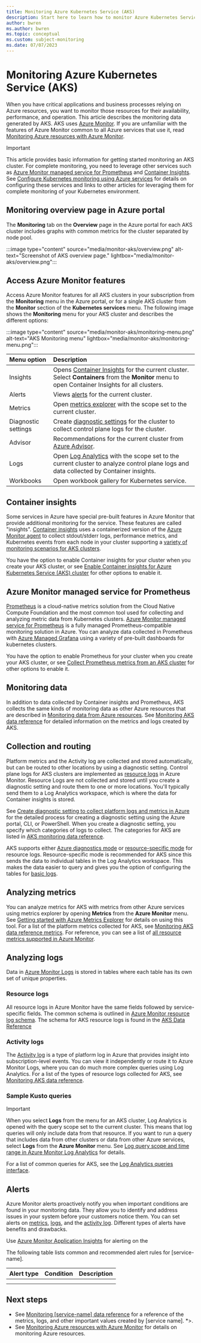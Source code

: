 ```yaml
---
title: Monitoring Azure Kubernetes Service (AKS)
description: Start here to learn how to monitor Azure Kubernetes Service (AKS).
author: bwren
ms.author: bwren
ms.topic: conceptual
ms.custom: subject-monitoring
ms.date: 07/07/2023
---
```



# Monitoring Azure Kubernetes Service (AKS)

When you have critical applications and business processes relying on Azure resources, you want to monitor those resources for their availability, performance, and operation. This article describes the monitoring data generated by AKS. AKS uses [Azure Monitor](../azure-monitor/overview). If you are unfamiliar with the features of Azure Monitor common to all Azure services that use it, read [Monitoring Azure resources with Azure Monitor](../azure-monitor/essentials/monitor-azure-resource).


> [!IMPORTANT]
> This article provides basic information for getting started monitoring an AKS cluster. For complete monitoring, you need to leverage other services such as [Azure Monitor managed service for Prometheus](../azure-monitor/essentials/prometheus-metrics-overview.md) and [Container Insights](../azure-monitor/containers/container-insights-overview.md). See [Configure Kubernetes monitoring using Azure services](../azure-monitor/containers/monitor-kubernetes-configure.md) for details on configuring these services and links to other articles for leveraging them for complete monitoring of your Kubernetes environment.
> 

## Monitoring overview page in Azure portal

The **Monitoring** tab on the **Overview** page in the Azure portal for each AKS cluster includes graphs with common metrics for the cluster separated by node pool.

:::image type="content" source="media/monitor-aks/overview.png" alt-text="Screenshot of AKS overview page." lightbox="media/monitor-aks/overview.png":::

## Access Azure Monitor features

Access Azure Monitor features for all AKS clusters in your subscription from the **Monitoring** menu in the Azure portal, or for a single AKS cluster from the **Monitor** section of the **Kubernetes services** menu. The following image shows the **Monitoring** menu for your AKS cluster and describes the different options:

:::image type="content" source="media/monitor-aks/monitoring-menu.png" alt-text="AKS Monitoring menu" lightbox="media/monitor-aks/monitoring-menu.png":::

| Menu option | Description |
|:---|:---|
| Insights | Opens [Container Insights](#container-insights) for the current cluster. Select **Containers** from the **Monitor** menu to open Container Insights for all clusters.  |
| Alerts | Views [alerts](#alerts) for the current cluster.   |
| Metrics | Open [metrics explorer](#analyzing-metrics) with the scope set to the current cluster. |
| Diagnostic settings | Create [diagnostic settings](#collection-and-routing) for the cluster to collect control plane logs for the cluster. |
| Advisor | Recommendations for the current cluster from [Azure Advisor](../advisor/advisor-overview.md). |
| Logs | Open [Log Analytics](#analyzing-logs) with the scope set to the current cluster to analyze control plane logs and data collected by Container insights. |
| Workbooks | Open workbook gallery for Kubernetes service. |


## Container insights

Some services in Azure have special pre-built features in Azure Monitor that provide additional monitoring for the service. These features are called "insights". [Container insights](../azure-monitor/containers/container-insights-overview.md) uses a containerized version of the [Azure Monitor agent](../azure-monitor/agents/agents-overview.md) to collect stdout/stderr logs, performance metrics, and Kubernetes events from each node in your cluster supporting a [variety of monitoring scenarios for AKS clusters](../azure-monitor/containers/container-insights-overview.md#features-of-container-insights).

You have the option to enable Container insights for your cluster when you create your AKS cluster, or see [Enable Container insights for Azure Kubernetes Service (AKS) cluster](../azure-monitor/containers/container-insights-enable-aks.md) for other options to enable it.

## Azure Monitor managed service for Prometheus

[Prometheus](https://prometheus.io/) is a cloud-native metrics solution from the Cloud Native Compute Foundation and the most common tool used for collecting and analyzing metric data from Kubernetes clusters. [Azure Monitor managed service for Prometheus](../azure-monitor/essentials/prometheus-metrics-overview.md) is a fully managed Prometheus-compatible monitoring solution in Azure. You can analyze data collected in Prometheus with [Azure Managed Grafana](../managed-grafana/overview.md) using a variety of pre-built dashboards for kubernetes clusters.

You have the option to enable Prometheus for your cluster when you create your AKS cluster, or see [Collect Prometheus metrics from an AKS cluster](../azure-monitor/essentials/prometheus-metrics-enable.md) for other options to enable it.

## Monitoring data 

In addition to data collected by Container insights and Prometheus, AKS collects the same kinds of monitoring data as other Azure resources that are described in [Monitoring data from Azure resources](../azure-monitor/essentials/monitor-azure-resource.md#monitoring-data-from-Azure-resources). See [Monitoring AKS data reference](monitor-aks-reference.md) for detailed information on the metrics and logs created by AKS.


## Collection and routing

Platform metrics and the Activity log are collected and stored automatically, but can be routed to other locations by using a diagnostic setting. Control plane logs for AKS clusters are implemented as [resource logs](../azure-monitor/essentials/resource-logs.md) in Azure Monitor. Resource Logs are not collected and stored until you create a diagnostic setting and route them to one or more locations. You'll typically send them to a Log Analytics workspace, which is where the data for Container insights is stored.

See [Create diagnostic setting to collect platform logs and metrics in Azure](../azure-monitor/platform/diagnostic-settings) for the detailed process for creating a diagnostic setting using the Azure portal, CLI, or PowerShell. When you create a diagnostic setting, you specify which categories of logs to collect. The categories for AKS are listed in [AKS monitoring data reference](monitor-aks-reference.md#resource-logs).

AKS supports either [Azure diagnostics mode](../azure-monitor/essentials/resource-logs.md#azure-diagnostics-mode) or [resource-specific mode](../azure-monitor/essentials/resource-logs.md#resource-specific-mode) for resource logs. Resource-specific mode is recommended for AKS since this sends the data to individual tables in the Log Analytics workspace. This makes the data easier to query and gives you the option of configuring the tables for [basic logs](../azure-monitor/logs/basic-logs-configure.md).

## Analyzing metrics

You can analyze metrics for AKS with metrics from other Azure services using metrics explorer by opening **Metrics** from the **Azure Monitor** menu. See [Getting started with Azure Metrics Explorer](../azure-monitor/essentials/metrics-getting-started) for details on using this tool. For a list of the platform metrics collected for AKS, see [Monitoring AKS data reference metrics](monitor-aks-reference.md#metrics). For reference, you can see a list of [all resource metrics supported in Azure Monitor](../azure-monitor/essentials/metrics-supported).


## Analyzing logs

Data in [Azure Monitor Logs](../azure-monitor/logs/data-platform-logs.md) is stored in tables where each table has its own set of unique properties.  

### Resource logs
All resource logs in Azure Monitor have the same fields followed by service-specific fields. The common schema is outlined in [Azure Monitor resource log schema](../azure-monitor/essentials/resource-logs-schema). The schema for AKS resource logs is found in the [AKS Data Reference](monitor-aks-reference.md#schemas) 


### Activity logs
The [Activity log](../azure-monitor/essentials/activity-log) is a type of platform log in Azure that provides insight into subscription-level events. You can view it independently or route it to Azure Monitor Logs, where you can do much more complex queries using Log Analytics. For a list of the types of resource logs collected for AKS, see [Monitoring AKS data reference](monitor-aks-reference.md#resource-logs).


### Sample Kusto queries

> [!IMPORTANT]
> When you select **Logs** from the menu for an AKS cluster, Log Analytics is opened with the query scope set to the current cluster. This means that log queries will only include data from that resource. If you want to run a query that includes data from other clusters or data from other Azure services, select **Logs** from the **Azure Monitor** menu. See [Log query scope and time range in Azure Monitor Log Analytics](../azure-monitor/logs/scope.md) for details.

For a list of common queries for AKS, see the [Log Analytics queries interface](../azure-monitor/logs/queries.md). 

## Alerts

Azure Monitor alerts proactively notify you when important conditions are found in your monitoring data. They allow you to identify and address issues in your system before your customers notice them. You can set alerts on [metrics](../azure-monitor/alerts/alerts-metric-overview.md), [logs](../azure-monitor/alerts/alerts-unified-log.md), and the [activity log](../azure-monitor/alerts/activity-log-alerts.md). Different types of alerts have benefits and drawbacks.

Use [Azure Monitor Application Insights](../azure-monitor/overview#application-insights) for alerting on the 

The following table lists common and recommended alert rules for [service-name].

| Alert type | Condition | Description  |
|:---|:---|:---|
| | | |
| | | |

## Next steps

<!-- Add additional links. You can change the wording of these and add more if useful.   -->

- See [Monitoring [service-name] data reference](monitor-aks-reference.md) for a reference of the metrics, logs, and other important values created by [service name].
*>.
- See [Monitoring Azure resources with Azure Monitor](../azure-monitor/essentials/monitor-azure-resource) for details on monitoring Azure resources.


